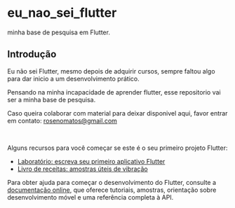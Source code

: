 # eu_nao_sei_flutter

minha base de pesquisa em Flutter.

## Introdução

Eu não sei Flutter, mesmo depois de adquirir cursos, sempre faltou algo para dar inicio a um desenvolvimento prático.

<!-- O que mais me frustou no aprendizado, é não ter como pesquisar algo que foi ensinado. Não existe tópicos de pesquisa sobre o ensino e nem disponibilidade da escrita dos mesmos e muito menos a apresentação individual de cada recursos para testar separadamente. -->

Pensando na minha incapacidade de aprender flutter, esse repositorio vai ser a minha base de pesquisa.

Caso queira colaborar com material para deixar disponivel aqui, favor entrar em contato: rosenomatos@gmail.com

<br>

Alguns recursos para você começar se este é o seu primeiro projeto Flutter:

- [Laboratório: escreva seu primeiro aplicativo Flutter](https://docs.flutter.dev/get-started/codelab)
- [Livro de receitas: amostras úteis de vibração](https://docs.flutter.dev/cookbook)

Para obter ajuda para começar o desenvolvimento do Flutter, consulte a
[documentação online](https://docs.flutter.dev/), que oferece tutoriais, amostras, orientação sobre desenvolvimento móvel e uma referência completa à API.
